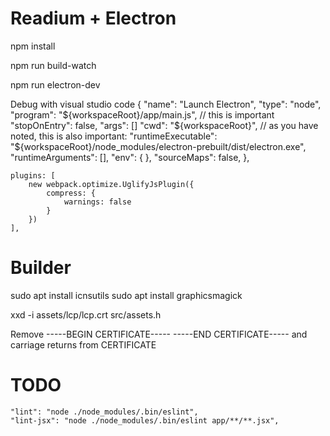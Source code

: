 # Readium + Electron

npm install

npm run build-watch

npm run electron-dev

Debug with visual studio code
{
    "name": "Launch Electron",
    "type": "node",
    "program": "${workspaceRoot}/app/main.js", // this is important
    "stopOnEntry": false,
    "args": []
    "cwd": "${workspaceRoot}",
    // as you have noted, this is also important:
    "runtimeExecutable": "${workspaceRoot}/node_modules/electron-prebuilt/dist/electron.exe",
    "runtimeArguments": [],
    "env": { },
    "sourceMaps": false,
},


    plugins: [
        new webpack.optimize.UglifyJsPlugin({
            compress: {
                warnings: false
            }
        })
    ],


# Builder

sudo apt install icnsutils
sudo apt install graphicsmagick



xxd -i assets/lcp/lcp.crt src/assets.h

Remove
-----BEGIN CERTIFICATE-----
-----END CERTIFICATE-----
and carriage returns from CERTIFICATE
# TODO

    "lint": "node ./node_modules/.bin/eslint",
    "lint-jsx": "node ./node_modules/.bin/eslint app/**/**.jsx",

